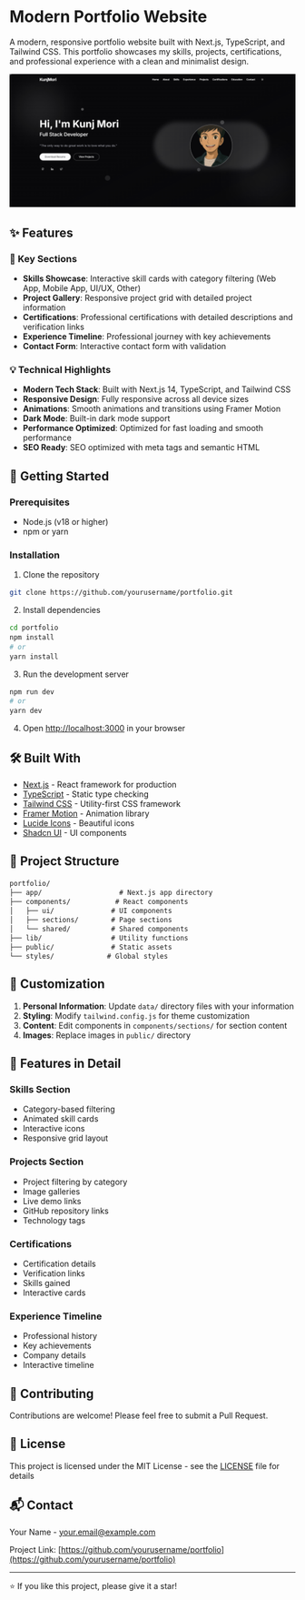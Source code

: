# Modern Portfolio Website

A modern, responsive portfolio website built with Next.js, TypeScript, and Tailwind CSS. This portfolio showcases my skills, projects, certifications, and professional experience with a clean and minimalist design.

![Portfolio Preview](public/portfolio.webp)

## ✨ Features

### 🎯 Key Sections
- **Skills Showcase**: Interactive skill cards with category filtering (Web App, Mobile App, UI/UX, Other)
- **Project Gallery**: Responsive project grid with detailed project information
- **Certifications**: Professional certifications with detailed descriptions and verification links
- **Experience Timeline**: Professional journey with key achievements
- **Contact Form**: Interactive contact form with validation

### 💡 Technical Highlights
- **Modern Tech Stack**: Built with Next.js 14, TypeScript, and Tailwind CSS
- **Responsive Design**: Fully responsive across all device sizes
- **Animations**: Smooth animations and transitions using Framer Motion
- **Dark Mode**: Built-in dark mode support
- **Performance Optimized**: Optimized for fast loading and smooth performance
- **SEO Ready**: SEO optimized with meta tags and semantic HTML

## 🚀 Getting Started

### Prerequisites
- Node.js (v18 or higher)
- npm or yarn

### Installation

1. Clone the repository
```bash
git clone https://github.com/yourusername/portfolio.git
```

2. Install dependencies
```bash
cd portfolio
npm install
# or
yarn install
```

3. Run the development server
```bash
npm run dev
# or
yarn dev
```

4. Open [http://localhost:3000](http://localhost:3000) in your browser

## 🛠️ Built With

- [Next.js](https://nextjs.org/) - React framework for production
- [TypeScript](https://www.typescriptlang.org/) - Static type checking
- [Tailwind CSS](https://tailwindcss.com/) - Utility-first CSS framework
- [Framer Motion](https://www.framer.com/motion/) - Animation library
- [Lucide Icons](https://lucide.dev/) - Beautiful icons
- [Shadcn UI](https://ui.shadcn.com/) - UI components

## 📂 Project Structure

```
portfolio/
├── app/                   # Next.js app directory
├── components/           # React components
│   ├── ui/              # UI components
│   ├── sections/        # Page sections
│   └── shared/          # Shared components
├── lib/                 # Utility functions
├── public/              # Static assets
└── styles/             # Global styles
```

## 🎨 Customization

1. **Personal Information**: Update `data/` directory files with your information
2. **Styling**: Modify `tailwind.config.js` for theme customization
3. **Content**: Edit components in `components/sections/` for section content
4. **Images**: Replace images in `public/` directory

## 📱 Features in Detail

### Skills Section
- Category-based filtering
- Animated skill cards
- Interactive icons
- Responsive grid layout

### Projects Section
- Project filtering by category
- Image galleries
- Live demo links
- GitHub repository links
- Technology tags

### Certifications
- Certification details
- Verification links
- Skills gained
- Interactive cards

### Experience Timeline
- Professional history
- Key achievements
- Company details
- Interactive timeline

## 🤝 Contributing

Contributions are welcome! Please feel free to submit a Pull Request.

## 📄 License

This project is licensed under the MIT License - see the [LICENSE](LICENSE) file for details

## 📬 Contact

Your Name - [your.email@example.com](mailto:your.email@example.com)

Project Link: [https://github.com/yourusername/portfolio](https://github.com/yourusername/portfolio)

---
⭐️ If you like this project, please give it a star! 